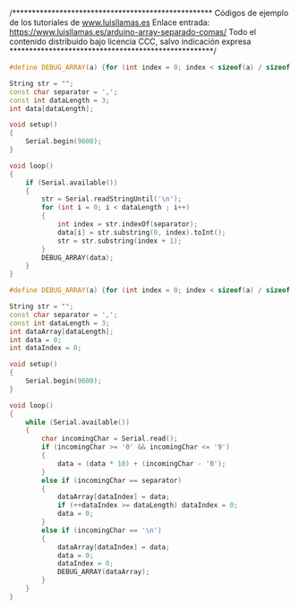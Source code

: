 /***************************************************
Códigos de ejemplo de los tutoriales de www.luisllamas.es
Enlace entrada: https://www.luisllamas.es/arduino-array-separado-comas/
Todo el contenido distribuido bajo licencia CCC, salvo indicación expresa
****************************************************/

```cpp
#define DEBUG_ARRAY(a) {for (int index = 0; index < sizeof(a) / sizeof(a[0]); index++) 	{Serial.print(a[index]); Serial.print('\t');} Serial.println();};

String str = "";
const char separator = ',';
const int dataLength = 3;
int data[dataLength];

void setup()
{
	Serial.begin(9600);
}

void loop()
{
	if (Serial.available())
	{
		str = Serial.readStringUntil('\n');
		for (int i = 0; i < dataLength ; i++)
		{
			int index = str.indexOf(separator);
			data[i] = str.substring(0, index).toInt();
			str = str.substring(index + 1);
		}
		DEBUG_ARRAY(data);
	}
}
```

```cpp
#define DEBUG_ARRAY(a) {for (int index = 0; index < sizeof(a) / sizeof(a[0]); index++) 	{Serial.print(a[index]); Serial.print('\t');} Serial.println();};

String str = "";
const char separator = ',';
const int dataLength = 3;
int dataArray[dataLength];
int data = 0;
int dataIndex = 0;

void setup()
{
	Serial.begin(9600);
}

void loop()
{
	while (Serial.available())
	{
		char incomingChar = Serial.read();
		if (incomingChar >= '0' && incomingChar <= '9')
		{
			data = (data * 10) + (incomingChar - '0');
		}
		else if (incomingChar == separator)
		{
			dataArray[dataIndex] = data;
			if (++dataIndex >= dataLength) dataIndex = 0;
			data = 0;
		}
		else if (incomingChar == '\n')
		{
			dataArray[dataIndex] = data;
			data = 0;
			dataIndex = 0;
			DEBUG_ARRAY(dataArray);
		}
	}
}
```